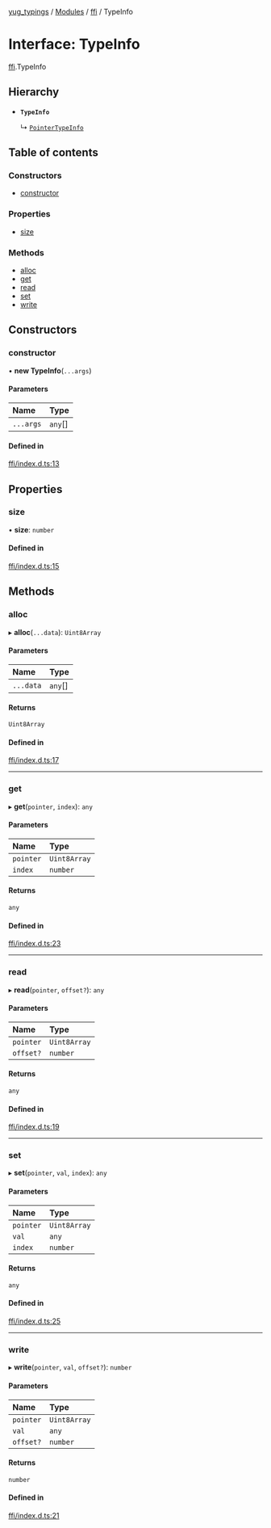 [yug_typings](../README.md) / [Modules](../modules.md) / [ffi](../modules/ffi.md) / TypeInfo

# Interface: TypeInfo

[ffi](../modules/ffi.md).TypeInfo

## Hierarchy

- **`TypeInfo`**

  ↳ [`PointerTypeInfo`](ffi.PointerTypeInfo.md)

## Table of contents

### Constructors

- [constructor](ffi.TypeInfo.md#constructor)

### Properties

- [size](ffi.TypeInfo.md#size)

### Methods

- [alloc](ffi.TypeInfo.md#alloc)
- [get](ffi.TypeInfo.md#get)
- [read](ffi.TypeInfo.md#read)
- [set](ffi.TypeInfo.md#set)
- [write](ffi.TypeInfo.md#write)

## Constructors

### constructor

• **new TypeInfo**(`...args`)

#### Parameters

| Name | Type |
| :------ | :------ |
| `...args` | `any`[] |

#### Defined in

[ffi/index.d.ts:13](https://github.com/YugMetaverse/yug_typings/blob/b7d9b19/ffi/index.d.ts#L13)

## Properties

### size

• **size**: `number`

#### Defined in

[ffi/index.d.ts:15](https://github.com/YugMetaverse/yug_typings/blob/b7d9b19/ffi/index.d.ts#L15)

## Methods

### alloc

▸ **alloc**(`...data`): `Uint8Array`

#### Parameters

| Name | Type |
| :------ | :------ |
| `...data` | `any`[] |

#### Returns

`Uint8Array`

#### Defined in

[ffi/index.d.ts:17](https://github.com/YugMetaverse/yug_typings/blob/b7d9b19/ffi/index.d.ts#L17)

___

### get

▸ **get**(`pointer`, `index`): `any`

#### Parameters

| Name | Type |
| :------ | :------ |
| `pointer` | `Uint8Array` |
| `index` | `number` |

#### Returns

`any`

#### Defined in

[ffi/index.d.ts:23](https://github.com/YugMetaverse/yug_typings/blob/b7d9b19/ffi/index.d.ts#L23)

___

### read

▸ **read**(`pointer`, `offset?`): `any`

#### Parameters

| Name | Type |
| :------ | :------ |
| `pointer` | `Uint8Array` |
| `offset?` | `number` |

#### Returns

`any`

#### Defined in

[ffi/index.d.ts:19](https://github.com/YugMetaverse/yug_typings/blob/b7d9b19/ffi/index.d.ts#L19)

___

### set

▸ **set**(`pointer`, `val`, `index`): `any`

#### Parameters

| Name | Type |
| :------ | :------ |
| `pointer` | `Uint8Array` |
| `val` | `any` |
| `index` | `number` |

#### Returns

`any`

#### Defined in

[ffi/index.d.ts:25](https://github.com/YugMetaverse/yug_typings/blob/b7d9b19/ffi/index.d.ts#L25)

___

### write

▸ **write**(`pointer`, `val`, `offset?`): `number`

#### Parameters

| Name | Type |
| :------ | :------ |
| `pointer` | `Uint8Array` |
| `val` | `any` |
| `offset?` | `number` |

#### Returns

`number`

#### Defined in

[ffi/index.d.ts:21](https://github.com/YugMetaverse/yug_typings/blob/b7d9b19/ffi/index.d.ts#L21)
